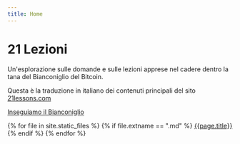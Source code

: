```yaml
---
title: Home
---
```


# 21 Lezioni

Un'esplorazione sulle domande e sulle lezioni apprese nel cadere dentro la tana del Bianconiglio del Bitcoin.

Questa è la traduzione in italiano dei contenuti principali del sito 
[21lessons.com](https://21lessons.com)

[Inseguiamo il Bianconiglio](ch0-00-preface)

{% for file in site.static_files %}
{% if file.extname == ".md" %}
[{{page.title}}]({{site.baseurl}}/{{file.basename}})
{% endif %}
{% endfor %}

